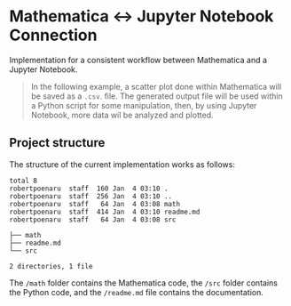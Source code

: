 # Mathematica <-> Jupyter Notebook Connection

Implementation for a consistent workflow between Mathematica and a Jupyter Notebook.

> In the following example, a scatter plot done within Mathematica will be saved as a `.csv`. file.
> The generated output file will be used within a Python script for some manipulation, then, by using Jupyter Notebook, more data wil be analyzed and plotted.


## Project structure

The structure of the current implementation works as follows:

``` shell
total 8
robertpoenaru  staff  160 Jan  4 03:10 .
robertpoenaru  staff  256 Jan  4 03:10 ..
robertpoenaru  staff   64 Jan  4 03:08 math
robertpoenaru  staff  414 Jan  4 03:10 readme.md
robertpoenaru  staff   64 Jan  4 03:08 src
```

``` shell
├── math
├── readme.md
└── src

2 directories, 1 file
```

The `/math` folder contains the Mathematica code, the `/src` folder contains the Python code, and the `/readme.md` file contains the documentation.
